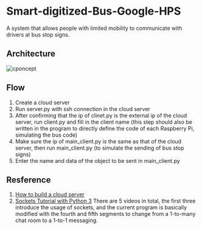 # Smart-digitized-Bus-Google-HPS
A system that allows people with limited mobility to communicate with drivers at bus stop signs.
## Architecture
![cponcept](https://github.com/hsieh672/Smart-digitized-Bus-Google-HPS/blob/main/imag/concept.png)  
## Flow
1. Create a cloud server  
2. Run server.py with ssh connection in the cloud server  
3. After confirming that the ip of clinet.py is the external ip of the cloud server, run client.py and fill in the client name (this step should also be written in the program to directly define the code of each Raspberry Pi, simulating the bus code)  
4. Make sure the ip of main_client.py is the same as that of the cloud server, then run main_client.py (to simulate the sending of bus stop signs)  
5. Enter the name and data of the object to be sent in main_client.py  
## Resference
1. [How to build a cloud server](https://www.youtube.com/watch?v=5OL7fu2R4M8&ab_channel=JayMartMedia)  
2. [Sockets Tutorial with Python 3](https://pythonprogramming.net/sockets-tutorial-python-3/)  There are 5 videos in total, the first three introduce the usage of sockets, and the current program is basically modified with the fourth and fifth segments to change from a 1-to-many chat room to a 1-to-1 messaging.
